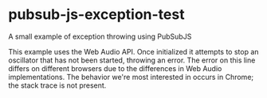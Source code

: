 pubsub-js-exception-test
========================

A small example of exception throwing using PubSubJS

This example uses the Web Audio API.
Once initialized it attempts to stop an oscillator that has not been started, throwing an error.
The error on this line differs on different browsers due to the differences in Web Audio implementations.
The behavior we're most interested in occurs in Chrome; the stack trace is not present.
